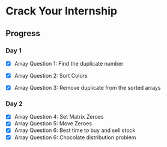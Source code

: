 # Crack Your Internship

## Progress

### Day 1
- [x] Array Question 1: Find the duplicate number
- [x] Array Question 2: Sort Colors
- [x] Array Question 3: Remove duplicate from the sorted arrays


### Day 2
- [x] Array Question 4: Set Matrix Zeroes
- [x] Array Question 5: Move Zeroes
- [x] Array Question 6: Best time to buy and sell stock
- [x] Array Question 6: Chocolate distribution problem
<!-- ### Day 2
- [ ] LinkedList Question 1: Reverse a linked list
- [ ] LinkedList Question 2: Detect a cycle in a linked list
- [ ] LinkedList Question 3: Merge two sorted linked lists
- [ ] LinkedList Question 4: Find the intersection of two linked lists -->
